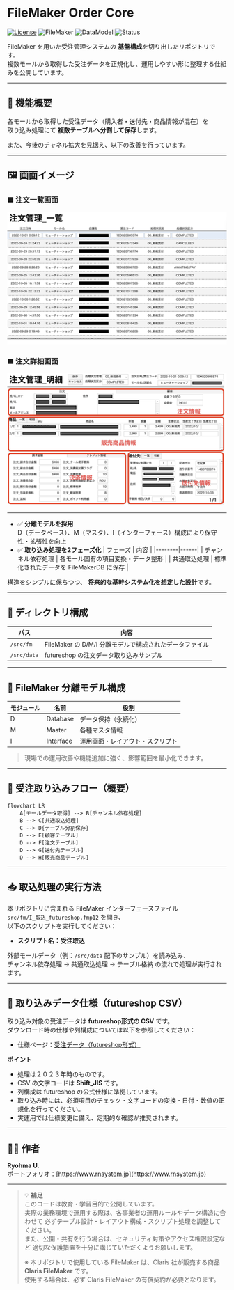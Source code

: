 # FileMaker Order Core
[![License](https://img.shields.io/badge/License-MIT-blue.svg)](LICENSE)
![FileMaker](https://img.shields.io/badge/Platform-FileMaker-5A2D82)
![DataModel](https://img.shields.io/badge/Data%20Model-Separation%20Model-brightgreen)
![Status](https://img.shields.io/badge/Status-Core%20Module-yellow)


FileMaker を用いた受注管理システムの **基盤構成**を切り出したリポジトリです。  
複数モールから取得した受注データを正規化し、運用しやすい形に整理する仕組みを公開しています。

---

## 🚀 機能概要

各モールから取得した受注データ（購入者・送付先・商品情報が混在）を  
取り込み処理にて **複数テーブルへ分割して保存**します。

また、今後のチャネル拡大を見据え、以下の改善を行っています。

---

## 🖼 画面イメージ

### ■ 注文一覧画面
![注文一覧サンプル](images/sample02.jpg)

### ■ 注文詳細画面
![注文詳細サンプル](images/sample01.jpg)

---

- ✅ **分離モデルを採用**  
  D（データベース）、M（マスタ）、I（インターフェース）構成により保守性・拡張性を向上
- ✅ **取り込み処理を2フェーズ化**
  | フェーズ | 内容 |
  |--------|------|
  | チャンネル依存処理 | 各モール固有の項目変換・データ整形 |
  | 共通取込処理 | 標準化されたデータを FileMakerDB に保存 |

構造をシンプルに保ちつつ、 **将来的な基幹システム化を想定した設計**です。

---

## 📂 ディレクトリ構成

| パス | 内容 |
|------|------|
| `/src/fm` | FileMaker の D/M/I 分離モデルで構成されたデータファイル |
| `/src/data` | futureshop の注文データ取り込みサンプル |

---

## 🧱 FileMaker 分離モデル構成

| モジュール | 名前 | 役割 |
|----------|------|------|
| D | Database | データ保持（永続化） |
| M | Master | 各種マスタ情報 |
| I | Interface | 運用画面・レイアウト・スクリプト |

> 現場での運用改善や機能追加に強く、影響範囲を最小化できます。

---

## 🔄 受注取り込みフロー（概要）

```mermaid
flowchart LR
    A[モールデータ取得] --> B[チャンネル依存処理]
    B --> C[共通取込処理]
    C --> D{テーブル分割保存}
    D --> E[顧客テーブル]
    D --> F[注文テーブル]
    D --> G[送付先テーブル]
    D --> H[販売商品テーブル]
```

---

## 📥 取込処理の実行方法

本リポジトリに含まれる FileMaker インターフェースファイル  
`src/fm/I_取込_futureshop.fmp12` を開き、  
以下のスクリプトを実行してください：

- **スクリプト名：受注取込**

外部モールデータ（例：`/src/data` 配下のサンプル）を読み込み、  
チャンネル依存処理 → 共通取込処理 → テーブル格納 の流れで処理が実行されます。

---

## 📄 取り込みデータ仕様（futureshop CSV）

取り込み対象の受注データは **futureshop形式の CSV** です。  
ダウンロード時の仕様や列構成については以下を参照してください：

- 仕様ページ：[受注データ（futureshop形式）](https://manual.future-shop.jp/regist/ordershippingdata/futureshopCSV)

**ポイント**
- 処理は２０２３年時のものです。
- CSV の文字コードは **Shift_JIS** です。
- 列構成は futureshop の公式仕様に準拠しています。
- 取り込み時には、必須項目のチェック・文字コードの変換・日付・数値の正規化を行ってください。
- 実運用では仕様変更に備え、定期的な確認が推奨されます。

---

## 🧑‍💻 作者

**Ryohma U.**  
ポートフォリオ：[https://www.rnsystem.jp](https://www.rnsystem.jp)

---

> 💡 **補足**  
> このコードは教育・学習目的で公開しています。  
> 実際の業務環境で運用する際は、各事業者の運用ルールやデータ構造に合わせて
> 必ずテーブル設計・レイアウト構成・スクリプト処理を調整してください。  
> また、公開・共有を行う場合は、セキュリティ対策やアクセス権限設定など
> 適切な保護措置を十分に講じていただくようお願いします。  
> 
> ※ 本リポジトリで使用している FileMaker は、Claris 社が販売する商品 **Claris FileMaker** です。  
> 使用する場合は、必ず Claris FileMaker の有償契約が必要となります。